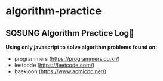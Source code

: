 # algorithm-practice

SQSUNG Algorithm Practice Log🚀
---
<b>Using only javascript to solve algorithm problems found on:</b> 
- programmers (https://programmers.co.kr/)
- leetcode (https://leetcode.com/)
- baekjoon (https://www.acmicpc.net/)
